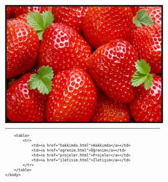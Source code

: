 <html>
	<head>
		<title> Selman Sarı </title>
	</head>
	<body style ="background:url(manzara.jpg)">
		<img src="cilek.jpg" width="600" height="375" border="5">
		<hr>
		
		<table>
			<tr>
				<td><a href="hakkimda.html">Hakkımda</a></td>
				<td><a href="ogrenim.html">Öğrenim</a></td>
				<td><a href="projeler.html">Projeler</a></td>
				<td><a href="iletisim.html">İletişim</a></td>
			</tr>
		</table>	
	</body>

</html>
